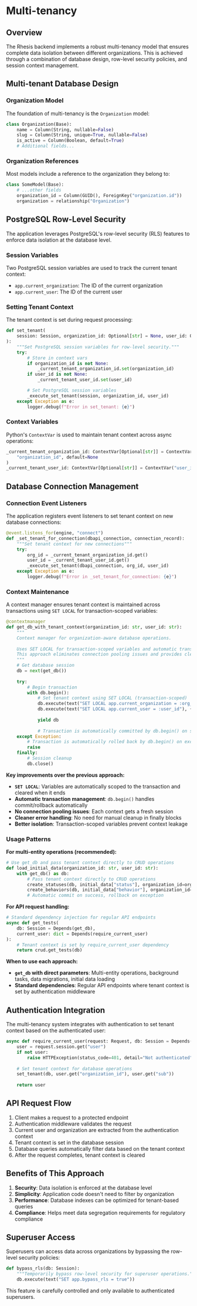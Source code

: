 # Multi-tenancy

## Overview

The Rhesis backend implements a robust multi-tenancy model that ensures complete data isolation between different organizations. This is achieved through a combination of database design, row-level security policies, and session context management.

## Multi-tenant Database Design

### Organization Model

The foundation of multi-tenancy is the `Organization` model:

```python
class Organization(Base):
    name = Column(String, nullable=False)
    slug = Column(String, unique=True, nullable=False)
    is_active = Column(Boolean, default=True)
    # Additional fields...
```

### Organization References

Most models include a reference to the organization they belong to:

```python
class SomeModel(Base):
    # ...other fields
    organization_id = Column(GUID(), ForeignKey("organization.id"))
    organization = relationship("Organization")
```

## PostgreSQL Row-Level Security

The application leverages PostgreSQL's row-level security (RLS) features to enforce data isolation at the database level.

### Session Variables

Two PostgreSQL session variables are used to track the current tenant context:

- `app.current_organization`: The ID of the current organization
- `app.current_user`: The ID of the current user

### Setting Tenant Context

The tenant context is set during request processing:

```python
def set_tenant(
    session: Session, organization_id: Optional[str] = None, user_id: Optional[str] = None
):
    """Set PostgreSQL session variables for row-level security."""
    try:
        # Store in context vars
        if organization_id is not None:
            _current_tenant_organization_id.set(organization_id)
        if user_id is not None:
            _current_tenant_user_id.set(user_id)

        # Set PostgreSQL session variables
        _execute_set_tenant(session, organization_id, user_id)
    except Exception as e:
        logger.debug(f"Error in set_tenant: {e}")
```

### Context Variables

Python's `ContextVar` is used to maintain tenant context across async operations:

```python
_current_tenant_organization_id: ContextVar[Optional[str]] = ContextVar(
    "organization_id", default=None
)
_current_tenant_user_id: ContextVar[Optional[str]] = ContextVar("user_id", default=None)
```

## Database Connection Management

### Connection Event Listeners

The application registers event listeners to set tenant context on new database connections:

```python
@event.listens_for(engine, "connect")
def _set_tenant_for_connection(dbapi_connection, connection_record):
    """Set tenant context for new connections"""
    try:
        org_id = _current_tenant_organization_id.get()
        user_id = _current_tenant_user_id.get()
        _execute_set_tenant(dbapi_connection, org_id, user_id)
    except Exception as e:
        logger.debug(f"Error in _set_tenant_for_connection: {e}")
```

### Context Maintenance

A context manager ensures tenant context is maintained across transactions using `SET LOCAL` for transaction-scoped variables:

```python
@contextmanager
def get_db_with_tenant_context(organization_id: str, user_id: str):
    """
    Context manager for organization-aware database operations.
    
    Uses SET LOCAL for transaction-scoped variables and automatic transaction management.
    This approach eliminates connection pooling issues and provides cleaner error handling.
    """
    # Get database session
    db = next(get_db())
    
    try:
        # Begin transaction
        with db.begin():
            # Set tenant context using SET LOCAL (transaction-scoped)
            db.execute(text("SET LOCAL app.current_organization = :org_id"), {"org_id": organization_id})
            db.execute(text("SET LOCAL app.current_user = :user_id"), {"user_id": user_id})
            
            yield db
            
            # Transaction is automatically committed by db.begin() on success
    except Exception:
        # Transaction is automatically rolled back by db.begin() on exception
        raise
    finally:
        # Session cleanup
        db.close()
```

**Key improvements over the previous approach:**

- **`SET LOCAL`**: Variables are automatically scoped to the transaction and cleared when it ends
- **Automatic transaction management**: `db.begin()` handles commit/rollback automatically  
- **No connection pooling issues**: Each context gets a fresh session
- **Cleaner error handling**: No need for manual cleanup in finally blocks
- **Better isolation**: Transaction-scoped variables prevent context leakage

### Usage Patterns

**For multi-entity operations (recommended):**
```python
# Use get_db and pass tenant context directly to CRUD operations
def load_initial_data(organization_id: str, user_id: str):
    with get_db() as db:
        # Pass tenant context directly to CRUD operations
        create_statuses(db, initial_data["status"], organization_id=organization_id, user_id=user_id)
        create_behaviors(db, initial_data["behavior"], organization_id=organization_id, user_id=user_id)
        # Automatic commit on success, rollback on exception
```

**For API request handling:**
```python
# Standard dependency injection for regular API endpoints
async def get_tests(
    db: Session = Depends(get_db),
    current_user: dict = Depends(require_current_user)
):
    # Tenant context is set by require_current_user dependency
    return crud.get_tests(db)
```

**When to use each approach:**

- **`get_db` with direct parameters**: Multi-entity operations, background tasks, data migrations, initial data loading
- **Standard dependencies**: Regular API endpoints where tenant context is set by authentication middleware

## Authentication Integration

The multi-tenancy system integrates with authentication to set tenant context based on the authenticated user:

```python
async def require_current_user(request: Request, db: Session = Depends(get_db)):
    user = request.session.get("user")
    if not user:
        raise HTTPException(status_code=401, detail="Not authenticated")
    
    # Set tenant context for database operations
    set_tenant(db, user.get("organization_id"), user.get("sub"))
    
    return user
```

## API Request Flow

1. Client makes a request to a protected endpoint
2. Authentication middleware validates the request
3. Current user and organization are extracted from the authentication context
4. Tenant context is set in the database session
5. Database queries automatically filter data based on the tenant context
6. After the request completes, tenant context is cleared

## Benefits of This Approach

1. **Security**: Data isolation is enforced at the database level
2. **Simplicity**: Application code doesn't need to filter by organization
3. **Performance**: Database indexes can be optimized for tenant-based queries
4. **Compliance**: Helps meet data segregation requirements for regulatory compliance

## Superuser Access

Superusers can access data across organizations by bypassing the row-level security policies:

```python
def bypass_rls(db: Session):
    """Temporarily bypass row-level security for superuser operations."""
    db.execute(text("SET app.bypass_rls = true"))
```

This feature is carefully controlled and only available to authenticated superusers. 